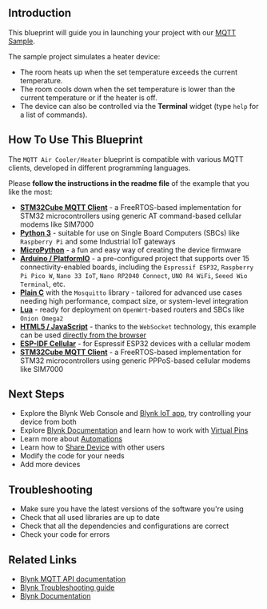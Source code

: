 ## Introduction

This blueprint will guide you in launching your project with our [MQTT Sample](https://github.com/Blynk-Technologies/Blynk-MQTT-Samples).

The sample project simulates a heater device:

- The room heats up when the set temperature exceeds the current temperature.
- The room cools down when the set temperature is lower than the current temperature or if the heater is off.
- The device can also be controlled via the **Terminal** widget (type `help` for a list of commands).

## How To Use This Blueprint

The `MQTT Air Cooler/Heater` blueprint is compatible with various MQTT clients, developed in different programming languages.

Please **follow the instructions in the readme file** of the example that you like the most:

- [**STM32Cube MQTT Client**](https://github.com/Blynk-Technologies/Blynk-MQTT-Samples/blob/main/STM32F407_PPPoS_MQTT/readme.md) - a FreeRTOS-based implementation for STM32 microcontrollers using generic AT command-based cellular modems like SIM7000
- [**Python 3**](https://github.com/Blynk-Technologies/Blynk-MQTT-Samples/blob/main/Python3/README.md) - suitable for use on Single Board Computers (SBCs) like `Raspberry Pi` and some Industrial IoT gateways
- [**MicroPython**](https://github.com/Blynk-Technologies/Blynk-MQTT-Samples/blob/main/MicroPython/README.md) - a fun and easy way of creating the device firmware
- [**Arduino / PlatformIO**](https://github.com/Blynk-Technologies/Blynk-MQTT-Samples/blob/main/Arduino_Blynk_MQTT/README.md) - a pre-configured project that supports over 15 connectivity-enabled boards, including the `Espressif ESP32`, `Raspberry Pi Pico W`, `Nano 33 IoT`, `Nano RP2040 Connect`, `UNO R4 WiFi`, `Seeed Wio Terminal`, etc.
- [**Plain C**](https://github.com/Blynk-Technologies/Blynk-MQTT-Samples/blob/main/C_libmosquitto/README.md) with the `Mosquitto` library - tailored for advanced use cases needing high performance, compact size, or system-level integration
- [**Lua**](https://github.com/Blynk-Technologies/Blynk-MQTT-Samples/blob/main/Lua_OpenWrt/README.md) - ready for deployment on `OpenWrt`-based routers and SBCs like `Onion Omega2`
- [**HTML5 / JavaScript**](https://github.com/Blynk-Technologies/Blynk-MQTT-Samples/blob/main/HTML5_WebSocket/README.md) - thanks to the `WebSocket` technology, this example can be used [directly from the browser](https://bit.ly/Blynk-HTML5-MQTT-Sample)
- [**ESP-IDF Cellular**](https://github.com/Blynk-Technologies/Blynk-MQTT-Samples/blob/main/ESP-IDF-Cellular/README.md) - for Espressif ESP32 devices with a cellular modem
- [**STM32Cube MQTT Client**](https://github.com/Blynk-Technologies/Blynk-MQTT-Samples/blob/main/STM32F407_PPPoS_MQTT/README.md) - a FreeRTOS-based implementation for STM32 microcontrollers using generic PPPoS-based cellular modems like SIM7000

## Next Steps

* Explore the Blynk Web Console and [Blynk IoT app](https://docs.blynk.io/en/downloads/blynk-apps-for-ios-and-android), try controlling your device from both
* Explore [Blynk Documentation](https://docs.blynk.io/en/) and learn how to work with [Virtual Pins](https://docs.blynk.io/en/getting-started/using-virtual-pins-to-control-physical-devices)
* Learn more about [Automations](https://docs.blynk.io/en/concepts/automations)
* Learn how to [Share Device](https://docs.blynk.io/en/concepts/users) with other users
* Modify the code for your needs
* Add more devices

## Troubleshooting

* Make sure you have the latest versions of the software you're using
* Check that all used libraries are up to date
* Check that all the dependencies and configurations are correct
* Check your code for errors

## Related Links

- [Blynk MQTT API documentation](https://docs.blynk.io/en/blynk.cloud-mqtt-api/device-mqtt-api)
- [Blynk Troubleshooting guide](https://docs.blynk.io/en/troubleshooting/general-issues)
- [Blynk Documentation](https://docs.blynk.io/en/)

